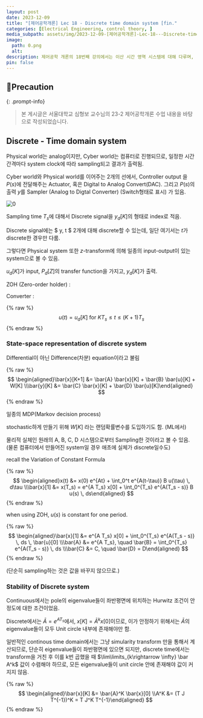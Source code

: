 ```yaml
---
layout: post
date: 2023-12-09
title: "[제어공학개론] Lec 18 - Discrete time domain system [fin."
categories: [Electrical Engineering, control theory, ]
media_subpath: assets/img/2023-12-09-[제어공학개론]-Lec-18---Discrete-time-domain-system-[fin..md/
image:
  path: 0.png
  alt:  
description: 제어공학 개론의 18번째 강의에서는 이산 시간 영역 시스템에 대해 다루며, 물리적 세계와 사이버 세계의 연결, 샘플링 시간, 상태 공간 표현, 그리고 이산 시스템의 안정성 조건을 설명합니다. 이산 신호는 입력과 출력으로 구성되며, 안정성을 위해서는 시스템의 고유값이 단위 원 내부에 있어야 합니다.
pin: false
---
```



## 📢Precaution


{: .prompt-info}


> 본 게시글은 서울대학교 심형보 교수님의 23-2 제어공학개론 수업 내용을 바탕으로 작성되었습니다.


## Discrete - Time domain system


Physical world는 analog이지만, Cyber world는 컴퓨터로 진행되므로, 일정한 시간 간격마다 system clock에 따라 sampling되고 결과가 출력됨.


Cyber world와 Physical world를 이어주는 2개의 선에서, Controller output 을 $P(s)$에 전달해주는 Actuator, 혹은 Digital to Analog Convert(DAC). 그리고 $P(s)$의 출력 $y$를 Sampler (Analog to Digtal Converter) (Switch형태로 표시) 가 있음.


![0](/0.png)


Sampling time $T_s$에 대해서 Discrete signal을 $y_d[K]$의 형태로 index로 적음.


Discrete signal에는 $ y, t $ 2개에 대해 discrete할 수 있는데, 일단 여기서는 $t$가 discrete한 경우만 다룸.


그렇다면 Physical system 또한 $z$-transform에 의해 일종의 input-output이 있는 system으로 볼 수 있음.


$u_d[K]$가 input, $P_d[Z]$의 transfer function을 가지고, $y_d[K]$가 출력.


ZOH (Zero-order holder) :


Converter :


{% raw %}
$$
u(t) = u_d[K] \text{ for }KT_s\leq t \leq (K+1)T_s
$$
{% endraw %}


### State-space representation of discrete system


Differential이 아닌 Difference(차분) equation이라고 불림


{% raw %}
$$
\begin{aligned}\bar{x}[K+1] &= \bar{A} \bar{x}[K] + \bar{B} \bar{u}[K] + W[K] \\\bar{y}[K] &= \bar{C} \bar{x}[K] + \bar{D} \bar{u}[K]\end{aligned}
$$
{% endraw %}


일종의 MDP(Markov decision process)


stochastic하게 만들기 위해 $W[K]$ 라는 랜덤확률변수를 도입하기도 함. (ML에서)


물리적 실체인 원래의 A, B, C, D 시스템으로부터 Sampling한 것이라고 볼 수 있음. (물론 컴퓨터에서 만들어진 system일 경우 애초에 실체가 discrete일수도)


recall the Variation of Constant Formula


{% raw %}
$$
\begin{aligned}x(t) &= x(0) e^{At} + \int_0^t e^{A(t-\tau)} B u(\tau) \, d\tau \\\bar{x}[1] &= x(T_s) = e^{A T_s} x[0] + \int_0^{T_s} e^{A(T_s - s)} B u(s) \, ds\end{aligned}
$$
{% endraw %}


when using ZOH, $u(s)$ is constant for one period.


{% raw %}
$$
\begin{aligned}\bar{x}[1] &= e^{A T_s} x[0] + \int_0^{T_s} e^{A(T_s - s)} \, ds \, \bar{u}[0] \\\bar{A} &= e^{A T_s}, \quad \bar{B} = \int_0^{T_s} e^{A(T_s - s)} \, ds \\\bar{C} &= C, \quad \bar{D} = D\end{aligned}
$$
{% endraw %}


(단순히 sampling하는 것은 값을 바꾸지 않으므로.)


### Stability of Discrete system


Continuous에서는 pole의 eigenvalue들이 좌반평면에 위치하는 Hurwitz 조건이 안정도에 대한 조건이었음.


Discrete에서는 $\bar A=e^{AT_s}$에서, $x[K] = \bar A^k x[0]$이므로, 이가 안정하기 위해서는 $\bar A$의 eigenvalue들이 모두 Unit circle 내부에 존재해야만 함.


일반적인 continous time domain에서는 그냥 simularity transform 만을 통해서 계산되므로, 단순히 eigenvalue들이 좌반평면에 있으면 되지만, discrete time에서는 transform을 거친 후 이를 k번 곱했을 때 $\lim\limits_{k\rightarrow \infty} \bar A^k$ 값이 수렴해야 하므로, 모든 eigenvalue들이 unit circle 안에 존재해야 값이 커지지 않음.


{% raw %}
$$
\begin{aligned}\bar{x}[K] &= \bar{A}^K \bar{x}[0] \\A^K &= (T J T^{-1})^K = T J^K T^{-1}\end{aligned}
$$
{% endraw %}

